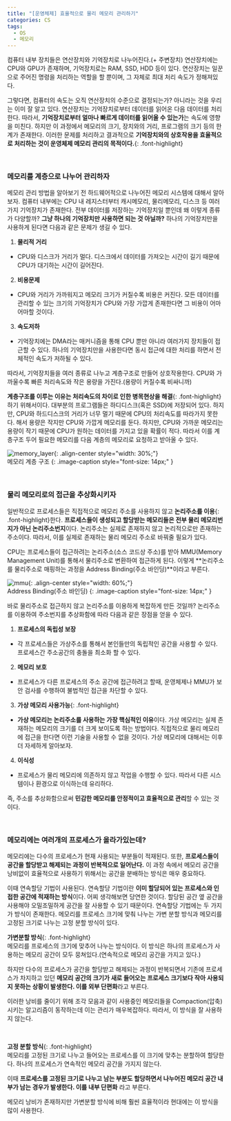 ```yaml
---
title: "[운영체제] 효율적으로 물리 메모리 관리하기"
categories: CS
tags:
  - OS
  - 메모리
---  
```


컴퓨터 내부 장치들은 연산장치와 기억장치로 나누어진다.(+ 주변장치) 연산장치에는 CPU와 GPU가 존재하며, 기억장치로는 RAM, SSD, HDD 등이 있다. 연산장치는 일꾼으로 주어진 명령을 처리하는 역할을 할 뿐이며, 그 자체로 최대 처리 속도가 정해져있다.  

그렇다면, 컴퓨터의 속도는 오직 연산장치의 수준으로 결정되는가? 아니라는 것을 우리는 이미 잘 알고 있다. 연산장치는 기억장치로부터 데이터를 읽어온 다음 데이터를 처리한다. 따라서, **기억장치로부터 얼마나 빠르게 데이터를 읽어올 수 있는가**는 속도에 영향을 미친다. 하지만 이 과정에서 메모리의 크기, 장치와의 거리, 프로그램의 크기 등의 한계가 존재한다. 이러한 문제를 처리하고 결과적으로 **기억장치와의 상호작용을 효율적으로 처리하는 것이 운영체제 메모리 관리의 목적이다.**{: .font-highlight}  

<br />  

### 메모리를 계층으로 나누어 관리하자
메모리 관리 방법을 알아보기 전 하드웨어적으로 나누어진 메모리 시스템에 대해서 알아보자. 컴퓨터 내부에는 CPU 내 레지스터부터 캐시메모리, 물리메모리, 디스크 등 여러가지 기억장치가 존재한다. 전부 데이터를 저장하는 기억장치일 뿐인데 왜 이렇게 종류가 다양할까? **그냥 하나의 기억장치만 사용하면 되는 것 아닐까?** 하나의 기억장치만을 사용하게 된다면 다음과 같은 문제가 생길 수 있다.  

1. **물리적 거리**
  - CPU와 디스크가 거리가 멀다. 디스크에서 데이터를 가져오는 시간이 길기 때문에 CPU가 대기하는 시간이 길어진다.
2. **비용문제**
  - CPU와 거리가 가까워지고 메모리 크기가 커질수록 비용은 커진다. 모든 데이터를 관리할 수 있는 크기의 기억장치가 CPU와 가장 가깝게 존재한다면 그 비용이 어마어마할 것이다.
3. **속도저하**
  - 기억장치에는 DMA라는 매커니즘을 통해 CPU 뿐만 아니라 여러가지 장치들이 접근할 수 있다. 하나의 기억장치만을 사용한다면 동시 접근에 대한 처리를 하면서 전체적인 속도가 저하될 수 있다.  


따라서, 기억장치들을 여러 종류로 나누고 계층구조로 만들어 상호작용한다. CPU와 가까울수록 빠른 처리속도와 작은 용량을 가진다.(용량이 커질수록 비싸니까)  

**계층구조를 이루는 이유는 처리속도의 차이로 인한 병목현상을 해결**{: .font-highlight}하기 위해서이다. 대부분의 프로그램들은 하디디스크(혹은 SSD)에 저장되어 있다. 하지만, CPU와 하드디스크의 거리가 너무 멀기 때문에 CPU의 처리속도를 따라가지 못한다. 해서 용량은 작지만 CPU와 가깝게 메모리를 둔다. 하지만, CPU와 가까운 메모리는 용량이 작기 때문에 CPU가 원하는 데이터를 가지고 있을 확률이 적다. 따라서 이를 계층구조 두어 필요한 메모리를 다음 계층의 메모리로 요청하고 받아올 수 있다.  

![memory_layer](https://github.com/the-pool/the-pool-api/assets/52196792/a72cf1c5-5a39-401d-8b7f-1db505d8216a){: .align-center style="width: 30%;"}  
메모리 계층 구조
{: .image-caption style="font-size: 14px;" }  

<br />  

### 물리 메모리로의 접근을 추상화시키자
일반적으로 프로세스들은 직접적으로 메모리 주소를 사용하지 않고 **논리주소를 이용**{: .font-highlight}한다. **프로세스들이 생성되고 할당받는 메모리들은 전부 물리 메모리번지가 아닌 논리주소번지**이다. 논리주소는 실제로 존재하지 않고 논리적으로만 존재하는 주소이다. 따라서, 이를 실제로 존재하는 물리 메모리 주소로 바꿔줄 필요가 있다.  

CPU는 프로세스들이 접근하려는 논리주소(소스 코드상 주소)를 받아 MMU(Memory Management Unit)를 통해서 물리주소로 변환하여 접근하게 된다. 이렇게 **논리주소를 물리주소로 매핑하는 과정을 Address Binding(주소 바인딩)**이라고 부른다.  

![mmu](https://github.com/the-pool/the-pool-api/assets/52196792/a695cedb-b1e1-47dc-8f88-91453519cba1){: .align-center style="width: 60%;"}  
Address Binding(주소 바인딩)
{: .image-caption style="font-size: 14px;" }  

바로 물리주소로 접근하지 않고 논리주소를 이용하게 복잡하게 만든 것일까? 논리주소를 이용하여 주소번지를 추상화함에 따라 다음과 같은 장점을 얻을 수 있다.

1. **프로세스의 독립성 보장**  
  - 각 프로세스들은 가상주소를 통해서 본인들만의 독립적인 공간을 사용할 수 있다. 프로세스간 주소공간의 충돌을 최소화 할 수 있다.  
2. **메모리 보호**  
  - 프로세스가 다른 프로세스의 주소 공간에 접근하려고 할때, 운영체제나 MMU가 보안 검사를 수행하여 불법적인 접근을 차단할 수 있다.  
3. **가상 메모리 사용가능**{: .font-highlight}  
  - **가상 메모리는 논리주소를 사용하는 가장 핵심적인 이유**이다. 가상 메모리는 실제 존재하는 메모리의 크기를 더 크게 보이도록 하는 방법이다. 직접적으로 물리 메모리에 접근을 한다면 이런 기술을 사용할 수 없을 것이다. 가상 메모리에 대해서는 이후 더 자세하게 알아보자.
4. **이식성**  
  - 프로세스가 물리 메모리에 의존하지 않고 작업을 수행할 수 있다. 따라서 다른 시스템이나 환경으로 이식하는데 유리하다.  

즉, 주소를 추상화함으로써 **민감한 메모리를 안정적이고 효율적으로 관리**할 수 있는 것이다.  

<br />  

### 메모리에는 여러개의 프로세스가 올라가있는데?
메모리에는 다수의 프로세스가 현재 사용되는 부분들이 적재된다. 또한, **프로세스들이 공간을 할당받고 해제되는 과정이 반복적으로 일어난다.** 이 과정 속에서 메모리 공간을 낭비없이 효율적으로 사용하기 위해서는 공간을 분배하는 방식은 매우 중요하다. 

이때 연속할당 기법이 사용된다. 연속할당 기법이란 **이미 할당되어 있는 프로세스와 인접한 공간에 적재하는 방식**이다. 어찌 생각해보면 당연한 것이다. 할당된 공간 옆 공간을 사용해야 오밀조밀하게 공간을 잘 사용할 수 있기 때문이다. 연속할당 기법에는 두 가지가 방식이 존재한다. 메모리를 프로세스 크기에 맞춰 나누는 가변 분할 방식과 메모리를 고정된 크기로 나누는 고정 분할 방식이 있다.  

**가변분할 방식**{: .font-highlight}  
메모리를 프로세스의 크기에 맞추어 나누는 방식이다. 이 방식은 하나의 프로세스가 사용하는 메모리 공간이 모두 뭉쳐있다.(연속적으로 메모리 공간을 가지고 있다.)  

하지만 다수의 프로세스가 공간을 할당받고 해제되는 과정이 반복되면서 기존에 프로세스가 차지하고 있던 **메모리 공간의 크기가 새로 들어오는 프로세스 크기보다 작아 사용되지 못하는 상황이 발생한다. 이를 외부 단편화**라고 부른다.  

이러한 낭비를 줄이기 위해 조각 모음과 같이 사용중인 메모리들을 Compaction(압축)시키는 알고리즘이 동작하는데 이는 관리가 매우복잡하다. 따라서, 이 방식을 잘 사용하지 않는다.  

<br />  

**고정 분할 방식**{: .font-highlight}  
메모리를 고정된 크기로 나누고 들어오는 프로세스를 이 크기에 맞추는 분할하여 할당한다. 하나의 프로세스가 연속적인 메모리 공간을 가지지 않는다.  

이때 **프로세스를 고정된 크기로 나누고 남는 부분도 할당하면서 나누어진 메모리 공간 내부가 남는 경우가 발생한다. 이를 내부 단편화** 라고 부른다.  

메모리 낭비가 존재하지만 가변분할 방식에 비해 훨씬 효율적이라 현대에는 이 방식을 많이 사용한다.  